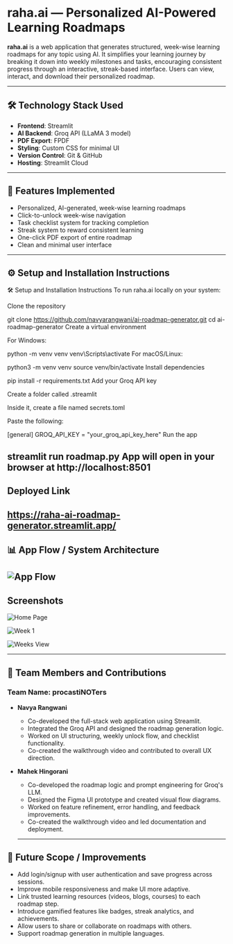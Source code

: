 # raha.ai — Personalized AI-Powered Learning Roadmaps

**raha.ai** is a web application that generates structured, week-wise learning roadmaps for any topic using AI. It simplifies your learning journey by breaking it down into weekly milestones and tasks, encouraging consistent progress through an interactive, streak-based interface. Users can view, interact, and download their personalized roadmap.

---

## 🛠️ Technology Stack Used

- **Frontend**: Streamlit
- **AI Backend**: Groq API (LLaMA 3 model)
- **PDF Export**: FPDF
- **Styling**: Custom CSS for minimal UI
- **Version Control**: Git & GitHub
- **Hosting**: Streamlit Cloud

---

## 🚀 Features Implemented

- Personalized, AI-generated, week-wise learning roadmaps
- Click-to-unlock week-wise navigation
- Task checklist system for tracking completion
- Streak system to reward consistent learning
- One-click PDF export of entire roadmap
- Clean and minimal user interface

---

## ⚙️ Setup and Installation Instructions
🛠️ Setup and Installation Instructions
To run raha.ai locally on your system:

Clone the repository

git clone https://github.com/navyarangwani/ai-roadmap-generator.git
cd ai-roadmap-generator
Create a virtual environment

For Windows:

python -m venv venv
venv\Scripts\activate
For macOS/Linux:

python3 -m venv venv
source venv/bin/activate
Install dependencies


pip install -r requirements.txt
Add your Groq API key

Create a folder called .streamlit

Inside it, create a file named secrets.toml

Paste the following:

[general]
GROQ_API_KEY = "your_groq_api_key_here"
Run the app

streamlit run roadmap.py
App will open in your browser at http://localhost:8501
---
## Deployed Link
https://raha-ai-roadmap-generator.streamlit.app/
---
## 📊 App Flow / System Architecture

![App Flow](https://drive.google.com/uc?export=view&id=1kWufR8AnpmMYHilIyK2c4-O_T11EaKBG)
---
## Screenshots

![Home Page](https://drive.google.com/uc?export=view&id=1QSZ5ExK2OUwZYTc1PLkPlAvB9HDfz_DS)

![Week 1](https://drive.google.com/uc?export=view&id=1Bkfjn5ANHMleYOttEsOIy9Bs2BAHSt4S)

![Weeks View](https://drive.google.com/uc?export=view&id=1-7qt3ILXkrWAKsP_FriuDqfNg0anbCrx)


---

## 👥 Team Members and Contributions

### Team Name: procastiNOTers

- **Navya Rangwani**
  - Co-developed the full-stack web application using Streamlit.
  - Integrated the Groq API and designed the roadmap generation logic.
  - Worked on UI structuring, weekly unlock flow, and checklist functionality.
  - Co-created the walkthrough video and contributed to overall UX direction.

- **Mahek Hingorani**
  - Co-developed the roadmap logic and prompt engineering for Groq's LLM.
  - Designed the Figma UI prototype and created visual flow diagrams.
  - Worked on feature refinement, error handling, and feedback improvements.
  - Co-created the walkthrough video and led documentation and deployment.
  - ---
## 🌱 Future Scope / Improvements

- Add login/signup with user authentication and save progress across sessions.
- Improve mobile responsiveness and make UI more adaptive.
- Link trusted learning resources (videos, blogs, courses) to each roadmap step.
- Introduce gamified features like badges, streak analytics, and achievements.
- Allow users to share or collaborate on roadmaps with others.
- Support roadmap generation in multiple languages.






